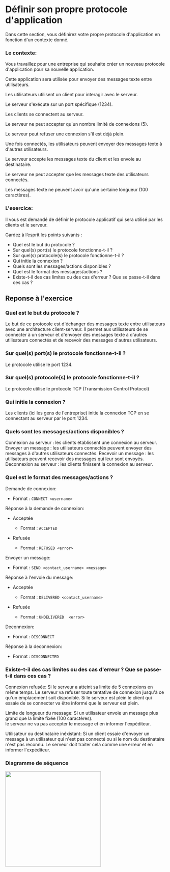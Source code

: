# Définir son propre protocole d'application

Dans cette section, vous définirez votre propre protocole d'application en fonction d'un contexte donné.

### Le contexte:

Vous travaillez pour une entreprise qui souhaite créer un nouveau protocole d'application pour sa nouvelle application. 

Cette application sera utilisée pour envoyer des messages texte entre utilisateurs.

Les utilisateurs utilisent un client pour interagir avec le serveur.

Le serveur s'exécute sur un port spécifique (1234). 

Les clients se connectent au serveur. 

Le serveur ne peut accepter qu'un nombre limité de connexions (5). 

Le serveur peut refuser une connexion s'il est déjà plein.

Une fois connectés, les utilisateurs peuvent envoyer des messages texte à d'autres utilisateurs.

Le serveur accepte les messages texte du client et les envoie au destinataire.

Le serveur ne peut accepter que les messages texte des utilisateurs connectés. 

Les messages texte ne peuvent avoir qu'une certaine longueur (100 caractères).

### L'exercice:

Il vous est demandé de définir le protocole applicatif qui sera utilisé par les clients et le serveur.

Gardez à l’esprit les points suivants :

- Quel est le but du protocole ?
- Sur quel(s) port(s) le protocole fonctionne-t-il ?
- Sur quel(s) protocole(s) le protocole fonctionne-t-il ?
- Qui initie la connexion ?
- Quels sont les messages/actions disponibles ?
- Quel est le format des messages/actions ?
 - Existe-t-il des cas limites ou des cas d'erreur ? Que se passe-t-il dans ces cas ?

## Reponse à l'exercice

### Quel est le but du protocole ?
Le but de ce protocole est d'échanger des messages texte entre utilisateurs avec une architecture client-serveur.
Il permet aux utilisateurs de se connecter à un serveur et d'envoyer des messages texte à d'autres utilisateurs connectés et de recevoir des messages d'autres utilisateurs.

### Sur quel(s) port(s) le protocole fonctionne-t-il ?
Le protocole utilise le port 1234.

### Sur quel(s) protocole(s) le protocole fonctionne-t-il ?
Le protocole utilise le protocole TCP (Transmission Control Protocol)

### Qui initie la connexion ?
Les clients (ici les gens de l'entreprise) initie la connexion TCP en se connectant au serveur par le port 1234.

### Quels sont les messages/actions disponibles ?
Connexion au serveur   : les clients établissent une connexion au serveur.
Envoyer un message     : les utilisateurs connectés peuvent envoyer des messages à d'autres utilisateurs connectés.
Recevoir un message    : les utilisateurs peuvent recevoir des messages qui leur sont envoyés.
Deconnexion au serveur : les clients finissent la connexion au serveur.

### Quel est le format des messages/actions ?
Demande de connexion:
- Format :  `CONNECT <username>`

Réponse à la demande de connexion:
- Acceptée
  - Format : `ACCEPTED`

- Refusée
  - Format : `REFUSED <error>`

Envoyer un message:
- Format :  `SEND <contact_username> <message>`

Réponse à l'envoie du message:
- Acceptée
  - Format : `DELIVERED <contact_username>`

- Refusée
  - Format : `UNDELIVERED  <error>`

Deconnexion:
- Format :  `DISCONNECT`

Réponse à la deconnexion:
- Format :  `DISCONNECTED` 

### Existe-t-il des cas limites ou des cas d'erreur ? Que se passe-t-il dans ces cas ?
Connexion refusée: 
Si le serveur a atteint sa limite de 5 connexions en même temps.
Le serveur va refuser toute tentative de connexion  jusqu'à ce qu'un emplacement soit disponible. 
Si le serveur est plein le client qui essaie de se connecter va être informé que le serveur est plein.

Limite de longueur du message: 
Si un utilisateur envoie un message plus grand que la limite fixée (100 caractères).   
le serveur ne va pas accepter le message et en informer l'expéditeur.

Utilisateur ou destinataire inéxistant: 
Si un client essaie d'envoyer un message à un utilisateur qui n'est pas connecté ou si le nom du destinataire n'est pas reconnu.
Le serveur doit traiter cela comme une erreur et en informer l'expéditeur.

### Diagramme de séquence

<img src="https://github.com/gwendalpiemonte/Define-an-application-protocol-Practical-content/blob/main/Diagramme(1).png" width="300"/>

